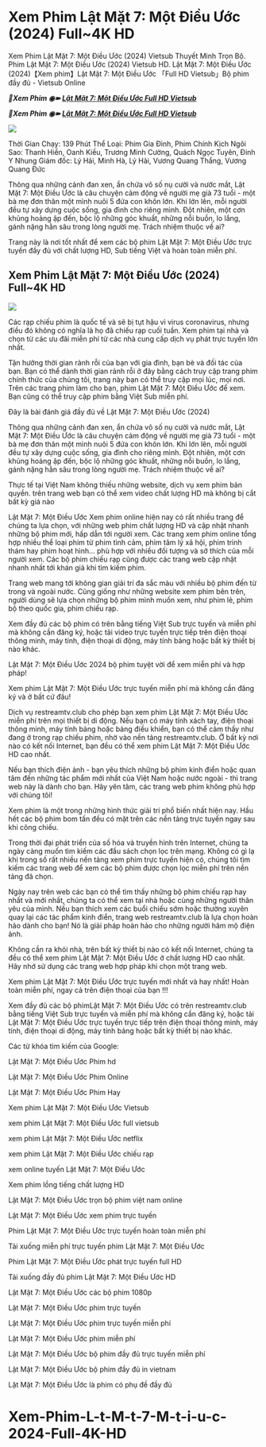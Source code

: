 <h1>Xem Phim Lật Mặt 7: Một Điều Ước (2024) Full~4K HD </h1>

Xem Phim Lật Mặt 7: Một Điều Ước (2024) Vietsub Thuyết Minh Trọn Bộ. Phim Lật Mặt 7: Một Điều Ước (2024) Vietsub HD. Lật Mặt 7: Một Điều Ước (2024)【Xem phim】Lật Mặt 7: Một Điều Ước 「Full HD Vietsub」Bộ phim đầy đủ - Vietsub Online

<p><b><I>📀Xem Phim ◉➽ <a href="https://hutagon.com/vi/movie/1258626" rel="noopener">Lật Mặt 7: Một Điều Ước Full HD Vietsub</a></I></b></p>

<p><b><I>📀Xem Phim ◉➽ <a href="https://hutagon.com/vi/movie/1258626" rel="noopener">Lật Mặt 7: Một Điều Ước Full HD Vietsub</a></I></b></p>

<img src="https://kenh14cdn.com/zoom/700_438/203336854389633024/2024/4/30/photo1714459482396-1714459482755649347866.jpg" />

Thời Gian Chạy: 139 Phút
Thể Loại: Phim Gia Đình, Phim Chính Kịch
Ngôi Sao: Thanh Hiền, Oanh Kiều, Trương Minh Cường, Quách Ngọc Tuyên, Đinh Y Nhung
Giám đốc: Lý Hải, Minh Hà, Lý Hải, Vương Quang Thắng, Vương Quang Đức

Thông qua những cảnh đan xen, ẩn chứa vô số nụ cười và nước mắt, Lật Mặt 7: Một Điều Ước là câu chuyện cảm động về người mẹ già 73 tuổi - một bà mẹ đơn thân một mình nuôi 5 đứa con khôn lớn. Khi lớn lên, mỗi người đều tự xây dựng cuộc sống, gia đình cho riêng mình. Đột nhiên, một cơn khủng hoảng ập đến, bộc lộ những góc khuất, những nỗi buồn, lo lắng, gánh nặng hằn sâu trong lòng người mẹ. Trách nhiệm thuộc về ai?

Trang này là nơi tốt nhất để xem các bộ phim Lật Mặt 7: Một Điều Ước trực tuyến đầy đủ với chất lượng HD, Sub tiếng Việt và hoàn toàn miễn phí.

<h2>Xem Phim Lật Mặt 7: Một Điều Ước (2024) Full~4K HD </h2>

<img src="https://i.ytimg.com/vi/d1ZHdosjNX8/maxresdefault.jpg" />

Các rạp chiếu phim là quốc tế và sẽ bị tụt hậu vì virus coronavirus, nhưng điều đó không có nghĩa là họ đã chiếu rạp cuối tuần. Xem phim tại nhà và chọn từ các ưu đãi miễn phí từ các nhà cung cấp dịch vụ phát trực tuyến lớn nhất.

Tận hưởng thời gian rảnh rỗi của bạn với gia đình, bạn bè và đối tác của bạn. Bạn có thể dành thời gian rảnh rỗi ở đây bằng cách truy cập trang phim chính thức của chúng tôi, trang này bạn có thể truy cập mọi lúc, mọi nơi. Trên các trang phim làm cho bạn, phim Lật Mặt 7: Một Điều Ước để xem. Bạn cũng có thể truy cập phim bằng Việt Sub miễn phí.

Đây là bài đánh giá đầy đủ về Lật Mặt 7: Một Điều Ước (2024)

Thông qua những cảnh đan xen, ẩn chứa vô số nụ cười và nước mắt, Lật Mặt 7: Một Điều Ước là câu chuyện cảm động về người mẹ già 73 tuổi - một bà mẹ đơn thân một mình nuôi 5 đứa con khôn lớn. Khi lớn lên, mỗi người đều tự xây dựng cuộc sống, gia đình cho riêng mình. Đột nhiên, một cơn khủng hoảng ập đến, bộc lộ những góc khuất, những nỗi buồn, lo lắng, gánh nặng hằn sâu trong lòng người mẹ. Trách nhiệm thuộc về ai?

Thực tế tại Việt Nam không thiếu những website, dịch vụ xem phim bản quyền. trên trang web bạn có thể xem video chất lượng HD mà không bị cắt bất kỳ giá nào

Lật Mặt 7: Một Điều Ước Xem phim online hiện nay có rất nhiều trang để chúng ta lựa chọn, với những web phim chất lượng HD và cập nhật nhanh những bộ phim mới, hấp dẫn tới người xem. Các trang xem phim online tổng hợp nhiều thể loại phim từ phim tình cảm, phim tâm lý xã hội, phim trinh thám hay phim hoạt hình… phù hợp với nhiều đối tượng và sở thích của mỗi người xem. Các bộ phim chiếu rạp cũng được các trang web cập nhật nhanh nhất tới khán giả khi tìm kiếm phim.

Trang web mang tới không gian giải trí đa sắc màu với nhiều bộ phim đến từ trong và ngoài nước. Cũng giống như những website xem phim bên trên, người dùng sẽ lựa chọn những bộ phim mình muốn xem, như phim lẻ, phim bộ theo quốc gia, phim chiếu rạp.

Xem đầy đủ các bộ phim có trên bằng tiếng Việt Sub trực tuyến và miễn phí mà không cần đăng ký, hoặc tải video trực tuyến trực tiếp trên điện thoại thông minh, máy tính, điện thoại di động, máy tính bảng hoặc bất kỳ thiết bị nào khác.

Lật Mặt 7: Một Điều Ước 2024 bộ phim tuyệt vời để xem miễn phí và hợp pháp!

Xem phim Lật Mặt 7: Một Điều Ước trực tuyến miễn phí mà không cần đăng ký và ở bất cứ đâu!

Dịch vụ restreamtv.club cho phép bạn xem phim Lật Mặt 7: Một Điều Ước miễn phí trên mọi thiết bị di động. Nếu bạn có máy tính xách tay, điện thoại thông minh, máy tính bảng hoặc bảng điều khiển, bạn có thể cảm thấy như đang ở trong rạp chiếu phim, nhờ vào nền tảng restreamtv.club. Ở bất kỳ nơi nào có kết nối Internet, bạn đều có thể xem phim Lật Mặt 7: Một Điều Ước HD cao nhất.

Nếu bạn thích điện ảnh - bạn yêu thích những bộ phim kinh điển hoặc quan tâm đến những tác phẩm mới nhất của Việt Nam hoặc nước ngoài - thì trang web này là dành cho bạn. Hãy yên tâm, các trang web phim không phù hợp với chúng tôi!

Xem phim là một trong những hình thức giải trí phổ biến nhất hiện nay. Hầu hết các bộ phim bom tấn đều có mặt trên các nền tảng trực tuyến ngay sau khi công chiếu.

Trong thời đại phát triển của số hóa và truyền hình trên Internet, chúng ta ngày càng muốn tìm kiếm các đầu sách chọn lọc trên mạng. Không có gì lạ khi trong số rất nhiều nền tảng xem phim trực tuyến hiện có, chúng tôi tìm kiếm các trang web để xem các bộ phim được chọn lọc miễn phí trên nền tảng đã chọn.

Ngày nay trên web các bạn có thể tìm thấy những bộ phim chiếu rạp hay nhất và mới nhất, chúng ta có thể xem tại nhà hoặc cùng những người thân yêu của mình. Nếu bạn thích xem các buổi chiếu sớm hoặc thường xuyên quay lại các tác phẩm kinh điển, trang web restreamtv.club là lựa chọn hoàn hảo dành cho bạn! Nó là giải pháp hoàn hảo cho những người hâm mộ điện ảnh.

Không cần ra khỏi nhà, trên bất kỳ thiết bị nào có kết nối Internet, chúng ta đều có thể xem phim Lật Mặt 7: Một Điều Ước ở chất lượng HD cao nhất. Hãy nhớ sử dụng các trang web hợp pháp khi chọn một trang web.

Xem phim Lật Mặt 7: Một Điều Ước trực tuyến mới nhất và hay nhất! Hoàn toàn miễn phí, ngay cả trên điện thoại của bạn !!!

Xem đầy đủ các bộ phimLật Mặt 7: Một Điều Ước có trên restreamtv.club bằng tiếng Việt Sub trực tuyến và miễn phí mà không cần đăng ký, hoặc tải Lật Mặt 7: Một Điều Ước trực tuyến trực tiếp trên điện thoại thông minh, máy tính, điện thoại di động, máy tính bảng hoặc bất kỳ thiết bị nào khác.

Các từ khóa tìm kiếm của Google:

Lật Mặt 7: Một Điều Ước Phim hd

Lật Mặt 7: Một Điều Ước Phim Online

Lật Mặt 7: Một Điều Ước Phim Hay

Xem phim Lật Mặt 7: Một Điều Ước Vietsub

xem phim Lật Mặt 7: Một Điều Ước full vietsub

xem phim Lật Mặt 7: Một Điều Ước netflix

xem phim Lật Mặt 7: Một Điều Ước chiếu rạp

xem online tuyến Lật Mặt 7: Một Điều Ước

Xem phim lồng tiếng chất lượng HD

Lật Mặt 7: Một Điều Ước trọn bộ phim việt nam online

Lật Mặt 7: Một Điều Ước xem phim trực tuyến

Phim Lật Mặt 7: Một Điều Ước trực tuyến hoàn toàn miễn phí

Tải xuống miễn phí trực tuyến phim Lật Mặt 7: Một Điều Ước

Phim Lật Mặt 7: Một Điều Ước phát trực tuyến full HD

Tải xuống đầy đủ phim Lật Mặt 7: Một Điều Ước HD

Lật Mặt 7: Một Điều Ước các bộ phim 1080p

Lật Mặt 7: Một Điều Ước phim trực tuyến

Lật Mặt 7: Một Điều Ước phim trực tuyến miễn phí

Lật Mặt 7: Một Điều Ước phim miễn phí

Lật Mặt 7: Một Điều Ước bộ phim đầy đủ trực tuyến miễn phí

Lật Mặt 7: Một Điều Ước bộ phim đầy đủ in vietnam

Lật Mặt 7: Một Điều Ước là phim có phụ đề đầy đủ

# Xem-Phim-L-t-M-t-7-M-t-i-u-c-2024-Full-4K-HD
